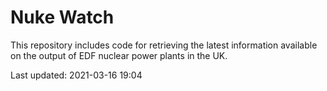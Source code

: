 # Nuke Watch

This repository includes code for retrieving the latest information available on the output of EDF nuclear power plants in the UK.

Last updated: 2021-03-16 19:04